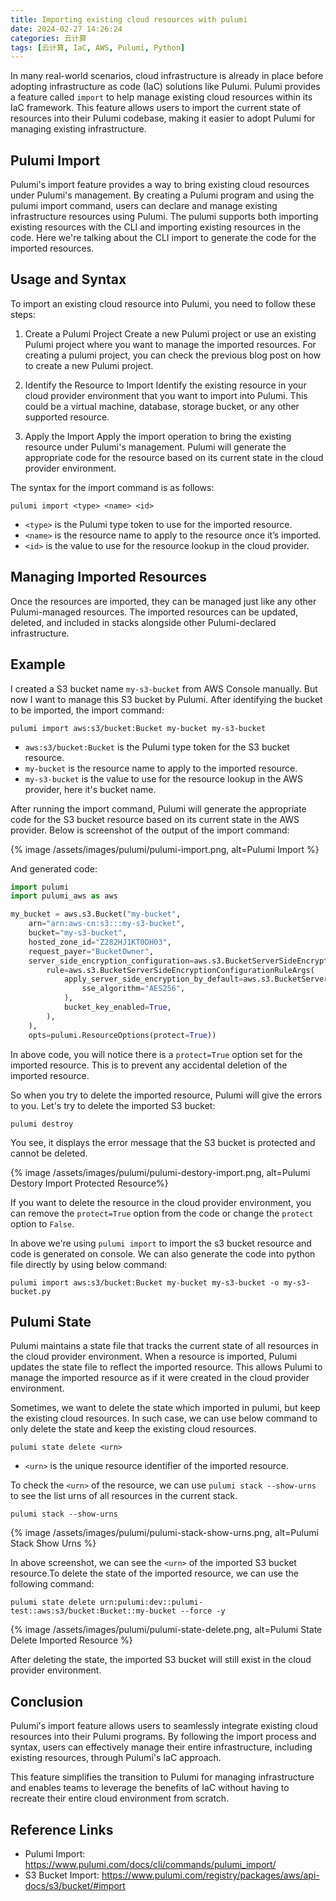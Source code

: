 ```yaml
---
title: Importing existing cloud resources with pulumi
date: 2024-02-27 14:26:24
categories: 云计算
tags: [云计算, IaC, AWS, Pulumi, Python]
---
```


In many real-world scenarios, cloud infrastructure is already in place before adopting infrastructure as code (IaC) solutions like Pulumi. Pulumi provides a feature called `import` to help manage existing cloud resources within its IaC framework. This feature allows users to import the current state of resources into their Pulumi codebase, making it easier to adopt Pulumi for managing existing infrastructure.

## Pulumi Import
Pulumi's import feature provides a way to bring existing cloud resources under Pulumi's management. By creating a Pulumi program and using the pulumi import command, users can declare and manage existing infrastructure resources using Pulumi. The pulumi supports both importing existing resources with the CLI and importing existing resources in the code. Here we're talking about the CLI import to generate the code for the imported resources. 

## Usage and Syntax
To import an existing cloud resource into Pulumi, you need to follow these steps:

1. Create a Pulumi Project
Create a new Pulumi project or use an existing Pulumi project where you want to manage the imported resources. For creating a pulumi project, you can check the previous blog post on how to create a new Pulumi project.

2. Identify the Resource to Import
Identify the existing resource in your cloud provider environment that you want to import into Pulumi. This could be a virtual machine, database, storage bucket, or any other supported resource.

3. Apply the Import
Apply the import operation to bring the existing resource under Pulumi's management. Pulumi will generate the appropriate code for the resource based on its current state in the cloud provider environment.

The syntax for the import command is as follows:

``` shell
pulumi import <type> <name> <id>
```

- `<type>` is the Pulumi type token to use for the imported resource.
- `<name>` is the resource name to apply to the resource once it’s imported.
- `<id>` is the value to use for the resource lookup in the cloud provider.

## Managing Imported Resources
Once the resources are imported, they can be managed just like any other Pulumi-managed resources. The imported resources can be updated, deleted, and included in stacks alongside other Pulumi-declared infrastructure.

## Example
I created a S3 bucket name `my-s3-bucket` from AWS Console manually. But now I want to manage this S3 bucket by Pulumi. After identifying the bucket to be imported, the import command:

``` shell
pulumi import aws:s3/bucket:Bucket my-bucket my-s3-bucket
```

- `aws:s3/bucket:Bucket` is the Pulumi type token for the S3 bucket resource.
- `my-bucket` is the resource name to apply to the imported resource.
- `my-s3-bucket` is the value to use for the resource lookup in the AWS provider, here it's bucket name.

After running the import command, Pulumi will generate the appropriate code for the S3 bucket resource based on its current state in the AWS provider. Below is screenshot of the output of the import command:

{% image /assets/images/pulumi/pulumi-import.png, alt=Pulumi Import %}

And generated code:

``` python 
import pulumi
import pulumi_aws as aws

my_bucket = aws.s3.Bucket("my-bucket",
    arn="arn:aws-cn:s3:::my-s3-bucket",
    bucket="my-s3-bucket",
    hosted_zone_id="Z282HJ1KT0DH03",
    request_payer="BucketOwner",
    server_side_encryption_configuration=aws.s3.BucketServerSideEncryptionConfigurationArgs(
        rule=aws.s3.BucketServerSideEncryptionConfigurationRuleArgs(
            apply_server_side_encryption_by_default=aws.s3.BucketServerSideEncryptionConfigurationRuleApplyServerSideEncryptionByDefaultArgs(
                sse_algorithm="AES256",
            ),
            bucket_key_enabled=True,
        ),
    ),
    opts=pulumi.ResourceOptions(protect=True))
``` 

In above code, you will notice there is a `protect=True` option set for the imported resource. This is to prevent any accidental deletion of the imported resource.

So when you try to delete the imported resource, Pulumi will give the errors to you. Let's try to delete the imported S3 bucket:

``` shell
pulumi destroy
```

You see, it displays the error message that the S3 bucket is protected and cannot be deleted.

{% image /assets/images/pulumi/pulumi-destory-import.png, alt=Pulumi Destory Import Protected Resource%}

If you want to delete the resource in the cloud provider environment, you can remove the `protect=True` option from the code or change the `protect` option to `False`.

In above we're using `pulumi import` to import the s3 bucket resource and code is generated on console. We can also generate the code into python file directly by using below command:

``` shell
pulumi import aws:s3/bucket:Bucket my-bucket my-s3-bucket -o my-s3-bucket.py
```

## Pulumi State
Pulumi maintains a state file that tracks the current state of all resources in the cloud provider environment. When a resource is imported, Pulumi updates the state file to reflect the imported resource. This allows Pulumi to manage the imported resource as if it were created in the cloud provider environment.

Sometimes, we want to delete the state which imported in pulumi, but keep the existing cloud resources. In such case, we can use below command to only delete the state and keep the existing cloud resources.

``` shell
pulumi state delete <urn>
```

- `<urn>` is the unique resource identifier of the imported resource.

To check the `<urn>` of the resource, we can use `pulumi stack --show-urns` to see the list urns of all resources in the current stack.

``` shell
pulumi stack --show-urns
```

{% image /assets/images/pulumi/pulumi-stack-show-urns.png, alt=Pulumi Stack Show Urns %}

In above screenshot, we can see the `<urn>` of the imported S3 bucket resource.To delete the state of the imported resource, we can use the following command:

``` shell
pulumi state delete urn:pulumi:dev::pulumi-test::aws:s3/bucket:Bucket::my-bucket --force -y
```

{% image /assets/images/pulumi/pulumi-state-delete.png, alt=Pulumi State Delete Imported Resource %}

After deleting the state, the imported S3 bucket will still exist in the cloud provider environment.

## Conclusion
Pulumi's import feature allows users to seamlessly integrate existing cloud resources into their Pulumi programs. By following the import process and syntax, users can effectively manage their entire infrastructure, including existing resources, through Pulumi's IaC approach.

This feature simplifies the transition to Pulumi for managing infrastructure and enables teams to leverage the benefits of IaC without having to recreate their entire cloud environment from scratch.

## Reference Links
- Pulumi Import: https://www.pulumi.com/docs/cli/commands/pulumi_import/
- S3 Bucket Import: https://www.pulumi.com/registry/packages/aws/api-docs/s3/bucket/#import